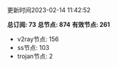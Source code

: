 更新时间2023-02-14 11:42:52

**总订阅: 73**
**总节点: 874**
**有效节点: 261**
- v2ray节点: 156
- ss节点: 103
- trojan节点: 2
